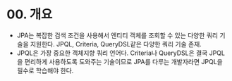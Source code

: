 # 00. 개요
- JPA는 복잡한 검색 조건을 사용해서 엔티티 객체를 조회할 수 있는 다양한 쿼리 기술을 지원한다. JPQL, Criteria, QueryDSL같은 다양한 쿼리 기술 존재.
- JPQL은 가장 중요한 객체지향 쿼리 언어다. Criteria나 QueryDSL은 결국 JPQL을 편리하게 사용하도록 도와주는 기술이므로 JPA를 다루는 개발자라면 JPQL을 필수로 학습해야 한다.
